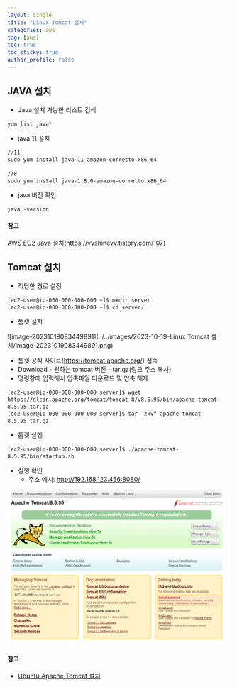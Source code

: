 ```yaml
---
layout: single
title: "Linux Tomcat 설치"
categories: aws
tag: [aws]
toc: true
toc_sticky: true
author_profile: false
---
```


## JAVA 설치

* Java 설치 가능한 리스트 검색

```
yum list java*
```



* java 11 설치

``` 
//11
sudo yum install java-11-amazon-corretto.x86_64

//8
sudo yum install java-1.8.0-amazon-corretto.x86_64
```



* java 버전 확인

```
java -version
```



#### 참고

AWS EC2 Java 설치(https://vvshinevv.tistory.com/107)



## Tomcat 설치

* 적당한 경로 설정

```
[ec2-user@ip-000-000-000-000 ~]$ mkdir server
[ec2-user@ip-000-000-000-000 ~]$ cd server/
```



* 톰캣 설치

![image-20231019083449891](../../images/2023-10-19-Linux Tomcat 설치/image-20231019083449891.png)

* 톰캣 공식 사이트(https://tomcat.apache.org/) 접속
* Download - 원하는 tomcat 버전 - tar.gz(링크 주소 복사)
* 명령창에 입력해서 압축파일 다운로드 및 압축 해제

```
[ec2-user@ip-000-000-000-000 server]$ wget https://dlcdn.apache.org/tomcat/tomcat-8/v8.5.95/bin/apache-tomcat-8.5.95.tar.gz 
[ec2-user@ip-000-000-000-000 server]$ tar -zxvf apache-tomcat-8.5.95.tar.gz
```



* 톰캣 실행

```
[ec2-user@ip-000-000-000-000 server]$ ./apache-tomcat-8.5.95/bin/startup.sh
```



* 실행 확인
  * 주소 예시: http://192.168.123.456:8080/

<img src="../../images/2023-10-19-Linux Tomcat 설치/image-20231019084514008.png" alt="image-20231019084514008" style="zoom:67%;" />



#### 참고

* [Ubuntu Apache Tomcat 설치](https://passwd.tistory.com/entry/Ubuntu-Apache-Tomcat-%EC%84%A4%EC%B9%98)
